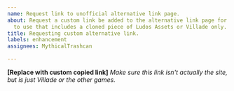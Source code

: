 ```yaml
---
name: Request link to unofficial alternative link page.
about: Request a custom link be added to the alternative link page for other users
  to use that includes a cloned piece of Ludos Assets or Villade only.
title: Requesting custom alternative link.
labels: enhancement
assignees: MythicalTrashcan

---
```


**[Replace with custom copied link]**
*Make sure this link isn't actually the site, but is just Villade or the other games.*
